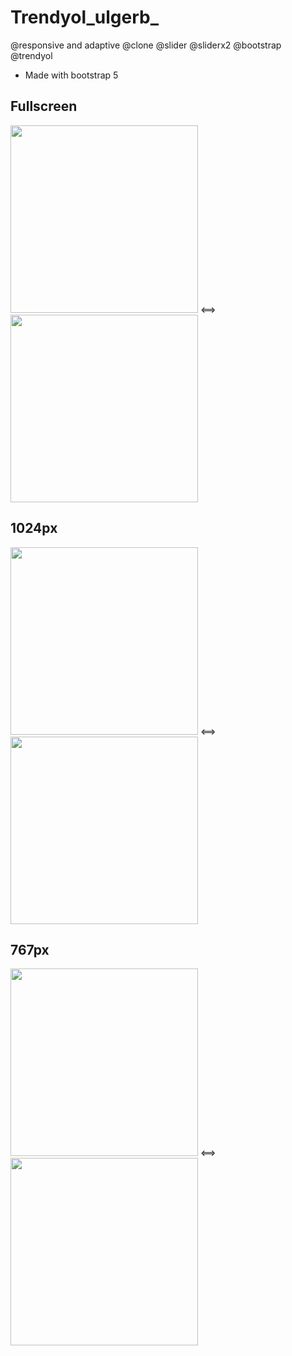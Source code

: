 # Trendyol_ulgerb_
@responsive and adaptive @clone @slider @sliderx2 @bootstrap @trendyol
- Made with bootstrap 5

## Fullscreen
<img src='https://user-images.githubusercontent.com/98836519/172970481-ceea133e-671f-4149-bc70-6ee1537070bc.jpg' width='300'> <==> <img src='https://user-images.githubusercontent.com/98836519/172970505-0f74be24-198e-49da-ab56-9b3befd7889e.jpg' width='300'>

## 1024px

<img src='https://user-images.githubusercontent.com/98836519/172970510-a080dd68-f549-451e-8ec1-6d4f0dad4e63.jpg' width='300'> <==> <img src='https://user-images.githubusercontent.com/98836519/172970488-3cf52c52-90ab-4d57-96d6-484bae1dc44a.jpg' width='300'>

## 767px

<img src='https://user-images.githubusercontent.com/98836519/172970493-200402b2-9a25-4217-b70c-ef0f7cf667f9.jpg' width='300'> <==> <img src='https://user-images.githubusercontent.com/98836519/172970516-af6280ca-2ee5-4894-a1da-2e049df68bb5.jpg' width='300'>
